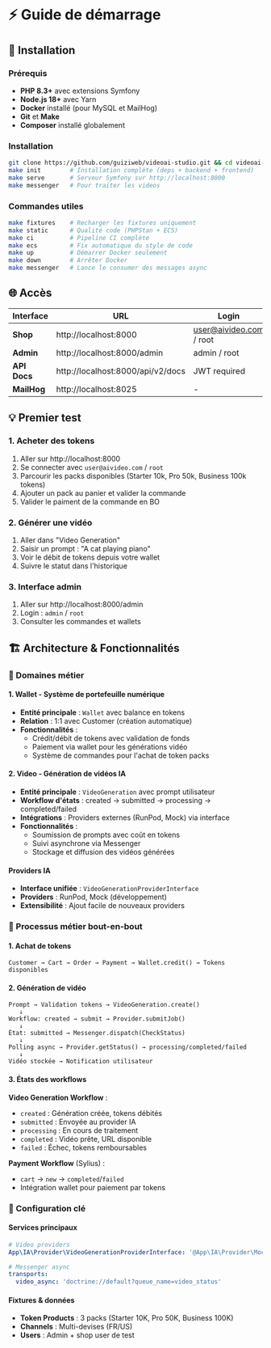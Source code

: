 # ⚡ Guide de démarrage

## 🚀 Installation

### Prérequis
- **PHP 8.3+** avec extensions Symfony
- **Node.js 18+** avec Yarn
- **Docker** installé (pour MySQL et MailHog)
- **Git** et **Make**
- **Composer** installé globalement

### Installation
```bash
git clone https://github.com/guiziweb/videoai-studio.git && cd videoai-studio
make init        # Installation complète (deps + backend + frontend)
make serve       # Serveur Symfony sur http://localhost:8000
make messenger   # Pour traiter les videos
```

### Commandes utiles
```bash
make fixtures    # Recharger les fixtures uniquement
make static      # Qualité code (PHPStan + ECS)
make ci          # Pipeline CI complète
make ecs         # Fix automatique du style de code
make up          # Démarrer Docker seulement
make down        # Arrêter Docker
make messenger   # Lance le consumer des messages async
```

## 🌐 Accès

| Interface | URL | Login |
|-----------|-----|-------|
| **Shop** | http://localhost:8000 | user@aivideo.com / root |
| **Admin** | http://localhost:8000/admin | admin / root |
| **API Docs** | http://localhost:8000/api/v2/docs | JWT required |
| **MailHog** | http://localhost:8025 | - |

## 💡 Premier test

### 1. Acheter des tokens
1. Aller sur http://localhost:8000
2. Se connecter avec `user@aivideo.com` / `root`
3. Parcourir les packs disponibles (Starter 10k, Pro 50k, Business 100k tokens)
4. Ajouter un pack au panier et valider la commande
5. Valider le paiment de la commande en BO

### 2. Générer une vidéo
1. Aller dans "Video Generation"
2. Saisir un prompt : "A cat playing piano"
3. Voir le débit de tokens depuis votre wallet
4. Suivre le statut dans l'historique

### 3. Interface admin
1. Aller sur http://localhost:8000/admin
2. Login : `admin` / `root`
3. Consulter les commandes et wallets

## 🏗️ Architecture & Fonctionnalités

### 🎯 Domaines métier

#### 1. **Wallet** - Système de portefeuille numérique
- **Entité principale** : `Wallet` avec balance en tokens
- **Relation** : 1:1 avec Customer (création automatique)
- **Fonctionnalités** :
  - Crédit/débit de tokens avec validation de fonds
  - Paiement via wallet pour les générations vidéo
  - Système de commandes pour l'achat de token packs

#### 2. **Video** - Génération de vidéos IA
- **Entité principale** : `VideoGeneration` avec prompt utilisateur
- **Workflow d'états** : created → submitted → processing → completed/failed
- **Intégrations** : Providers externes (RunPod, Mock) via interface
- **Fonctionnalités** :
  - Soumission de prompts avec coût en tokens
  - Suivi asynchrone via Messenger
  - Stockage et diffusion des vidéos générées

#### Providers IA
- **Interface unifiée** : `VideoGenerationProviderInterface`
- **Providers** : RunPod, Mock (développement)
- **Extensibilité** : Ajout facile de nouveaux providers

### 🔄 Processus métier bout-en-bout

#### 1. **Achat de tokens**
```
Customer → Cart → Order → Payment → Wallet.credit() → Tokens disponibles
```

#### 2. **Génération de vidéo**
```
Prompt → Validation tokens → VideoGeneration.create()
   ↓
Workflow: created → submit → Provider.submitJob()
   ↓
État: submitted → Messenger.dispatch(CheckStatus)
   ↓
Polling async → Provider.getStatus() → processing/completed/failed
   ↓
Vidéo stockée → Notification utilisateur
```

#### 3. **États des workflows**

**Video Generation Workflow** :
- `created` : Génération créée, tokens débités
- `submitted` : Envoyée au provider IA
- `processing` : En cours de traitement
- `completed` : Vidéo prête, URL disponible
- `failed` : Échec, tokens remboursables

**Payment Workflow** (Sylius) :
- `cart` → `new` → `completed`/`failed`
- Intégration wallet pour paiement par tokens

### 🔧 Configuration clé

#### Services principaux
```yaml
# Video providers
App\IA\Provider\VideoGenerationProviderInterface: '@App\IA\Provider\MockProvider'

# Messenger async
transports:
  video_async: 'doctrine://default?queue_name=video_status'
```

#### Fixtures & données
- **Token Products** : 3 packs (Starter 10K, Pro 50K, Business 100K)
- **Channels** : Multi-devises (FR/US) 
- **Users** : Admin + shop user de test
